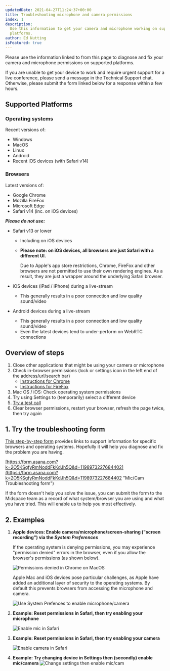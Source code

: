 ```yaml
---
updatedDate: 2021-04-27T11:24:37+00:00
title: Troubleshooting microphone and camera permissions
index: 1
description:
  Use this information to get your camera and microphone working on supported
  platforms.
author: Ed Nutting
isFeatured: true
---
```


Please use the information linked to from this page to diagnose and fix your camera and microphone permissions on supported platforms.

If you are unable to get your device to work and require urgent support for a live conference, please send a message in the Technical Support chat. Otherwise, please submit the form linked below for a response within a few hours.

## Supported Platforms

### Operating systems

Recent versions of:

- Windows
- MacOS
- Linux
- Android
- Recent iOS devices (with Safari v14)

### Browsers

Latest versions of:

- Google Chrome
- Mozilla FireFox
- Microsoft Edge
- Safari v14 (inc. on iOS devices)

**_Please do not use:_**

- Safari v13 or lower

  - Including on iOS devices
  - **Please note: on iOS devices, all browsers are just Safari with a different UI.**

    Due to Apple's app store restrictions, Chrome, FireFox and other browsers are not permitted to use their own rendering engines. As a result, they are just a wrapper around the underlying Safari browser.

- iOS devices (iPad / iPhone) during a live-stream
  - This generally results in a poor connection and low quality sound/video
- Android devices during a live-stream
  - This generally results in a poor connection and low quality sound/video
  - Even the latest devices tend to under-perform on WebRTC connections

## Overview of steps

1. Close other applications that might be using your camera or microphone
2. Check in-browser permissions (lock or settings icon in the left end of the address/url/search bar)
   - [Instructions for Chrome](https://support.google.com/chrome/answer/2693767)
   - [Instructions for FireFox](https://support.mozilla.org/en-US/kb/how-manage-your-camera-and-microphone-permissions)
3. Mac OS / iOS: Check operating system permissions
4. Try using Settings to (temporarily) select a different device
5. [Try a test call](https://tokbox.com/developer/tools/precall/)
6. Clear browser permissions, restart your browser, refresh the page twice, then try again

## 1. Try the troubleshooting form

[This step-by-step form](https://form.asana.com?k=2O5KSgfyRmNoddFkKdJh5Q&d=1198973227684402 "Mic/Cam Troubleshooting form") provides links to support information for specific browsers and operating systems. Hopefully it will help you diagnose and fix the problem you are having.

[https://form.asana.com?k=2O5KSgfyRmNoddFkKdJh5Q&d=1198973227684402](https://form.asana.com?k=2O5KSgfyRmNoddFkKdJh5Q&d=1198973227684402 "Mic/Cam Troubleshooting form")

If the form doesn't help you solve the issue, you can submit the form to the Midspace team as a record of what system/browser you are using and what you have tried. This will enable us to help you most effectively.

## 2. Examples

1. **Apple devices: Enable camera/microphone/screen-sharing ("screen recording") via the _System Preferences_**

   If the operating system is denying permissions, you may experience "permission denied" errors in the browser, even if you allow the browser's permissions (as shown below).

   ![Permissions denied in Chrome on MacOS](/images/chrome-os-permissions-1.gif "Permissions denied in Chrome on MacOS")

   Apple Mac and iOS devices pose particular challenges, as Apple have added an additional layer of security to the operating systems. By default this prevents browsers from accessing the microphone and camera.

   ![Use System Prefences to enable microphone/camera](/images/chrome-os-permissions-2.gif "Use System Prefences to enable microphone/camera")

2. **Example: Reset permissions in Safari, then try enabling your microphone**

   ![Enable mic in Safari](/images/safari-allow-microphone.gif "Enable mic in Safari")

3. **Example: Reset permissions in Safari, then try enabling your camera**

   ![Enable camera in Safari](/images/safari-allow-camera.gif "Enable camera in Safari")

4. **Example: Try changing device in Settings then (secondly) enable mic/camera**
   ![Change settings then enable mic/cam](/images/fix-device-selection.gif "Change settings then enable mic/cam")
